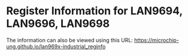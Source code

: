 # Register Information for LAN9694, LAN9696, LAN9698


The information can also be viewed using this URL:
https://microchip-ung.github.io/lan969x-industrial_reginfo
